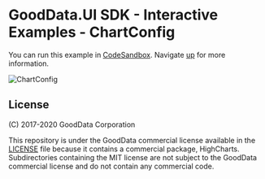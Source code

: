 # GoodData.UI SDK - Interactive Examples - ChartConfig

You can run this example in [CodeSandbox](https://codesandbox.io/s/github/gooddata/gooddata-ui-examples/tree/master/example-chartconfig?file=/src/App/index.js). Navigate [up](https://github.com/gooddata/gooddata-ui-examples) for more information.

![ChartConfig](/assets/example-localhost-chartconfig.png)

## License

(C) 2017-2020 GoodData Corporation

This repository is under the GoodData commercial license available in the [LICENSE](LICENSE) file because it contains a commercial package, HighCharts. Subdirectories containing the MIT license are not subject to the GoodData commercial license and do not contain any commercial code.
